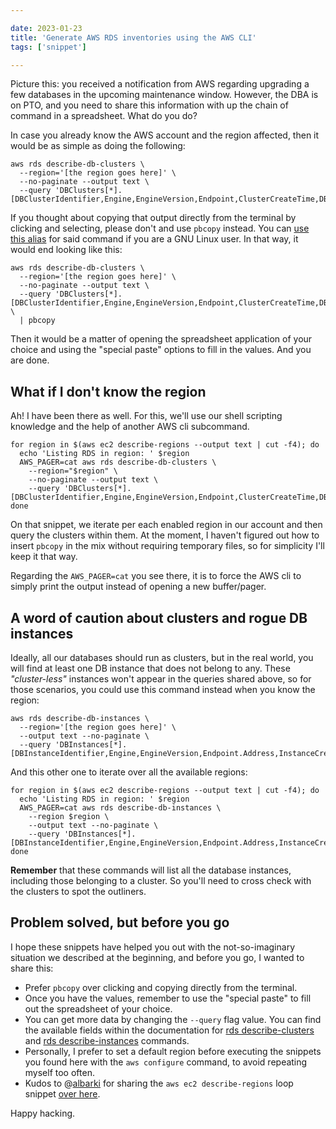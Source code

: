 ```yaml
---

date: 2023-01-23
title: 'Generate AWS RDS inventories using the AWS CLI'
tags: ['snippet']

---
```


Picture this: you received a notification from AWS regarding upgrading a few
databases in the upcoming maintenance window. However, the DBA is on PTO, and
you need to share this information with up the chain of command in a
spreadsheet. What do you do?

<!--more-->

In case you already know the AWS account and the region affected, then it would
be as simple as doing the following:

```shell
aws rds describe-db-clusters \
  --region='[the region goes here]' \
  --no-paginate --output text \
  --query 'DBClusters[*].[DBClusterIdentifier,Engine,EngineVersion,Endpoint,ClusterCreateTime,DBClusterArn,Status]'
```

If you thought about copying that output directly from the terminal by clicking
and selecting, please don't and use `pbcopy` instead. You can [use this
alias](https://jossemargt.com/en/post/2022-02-13-pbpaste-pbcopy-in-gnu-linux/)
for said command if you are a GNU Linux user. In that way, it would end looking
like this:

```shell
aws rds describe-db-clusters \
  --region='[the region goes here]' \
  --no-paginate --output text \
  --query 'DBClusters[*].[DBClusterIdentifier,Engine,EngineVersion,Endpoint,ClusterCreateTime,DBClusterArn,Status]' \
  | pbcopy
```

Then it would be a matter of opening the spreadsheet application of your choice
and using the "special paste" options to fill in the values. And you are done.

## What if I don't know the region

Ah! I have been there as well. For this, we'll use our shell scripting knowledge
and the help of another AWS cli subcommand.

```shell
for region in $(aws ec2 describe-regions --output text | cut -f4); do
  echo 'Listing RDS in region: ' $region
  AWS_PAGER=cat aws rds describe-db-clusters \
    --region="$region" \
    --no-paginate --output text \
    --query 'DBClusters[*].[DBClusterIdentifier,Engine,EngineVersion,Endpoint,ClusterCreateTime,DBClusterArn,Status]'
done
```

On that snippet, we iterate per each enabled region in our account and then
query the clusters within them. At the moment, I haven't figured out how to
insert `pbcopy` in the mix without requiring temporary files, so for simplicity
I'll keep it that way.

Regarding the `AWS_PAGER=cat` you see there, it is to force the AWS cli to
simply print the output instead of opening a new buffer/pager.

## A word of caution about clusters and rogue DB instances

Ideally, all our databases should run as clusters, but in the real world, you
will find at least one DB instance that does not belong to any. These
_"cluster-less"_ instances won't appear in the queries shared above, so for
those scenarios, you could use this command instead when you know the region:

```shell
aws rds describe-db-instances \
  --region='[the region goes here]' \
  --output text --no-paginate \
  --query 'DBInstances[*].[DBInstanceIdentifier,Engine,EngineVersion,Endpoint.Address,InstanceCreateTime,DBInstanceArn,DBInstanceStatus]'
```

And this other one to iterate over all the available regions:

```shell
for region in $(aws ec2 describe-regions --output text | cut -f4); do
  echo 'Listing RDS in region: ' $region
  AWS_PAGER=cat aws rds describe-db-instances \
    --region $region \
    --output text --no-paginate \
    --query 'DBInstances[*].[DBInstanceIdentifier,Engine,EngineVersion,Endpoint.Address,InstanceCreateTime,DBInstanceArn,DBInstanceStatus]'
done
```

**Remember** that these commands will list all the database instances, including
those belonging to a cluster. So you'll need to cross check with the clusters to
spot the outliners.

## Problem solved, but before you go

I hope these snippets have helped you out with the not-so-imaginary situation we
described at the beginning, and before you go, I wanted to share this:

- Prefer `pbcopy` over clicking and copying directly from the terminal.
- Once you have the values, remember to use the "special paste" to fill out the
  spreadsheet of your choice.
- You can get more data by changing the `--query` flag value. You can find the
  available fields within the documentation for
  [rds describe-clusters](https://docs.aws.amazon.com/cli/latest/reference/rds/describe-db-clusters.html#output)
  and
  [rds describe-instances](https://docs.aws.amazon.com/cli/latest/reference/rds/describe-db-instances.html#output)
  commands.
- Personally, I prefer to set a default region before executing the snippets you
  found here with the `aws configure` command, to avoid repeating myself too
  often.
- Kudos to @[albarki](https://github.com/albarki) for sharing the
  `aws ec2 describe-regions` loop snippet
  [over here](https://gist.github.com/albarki/3588354ef11a137e199e29381fb07de1).

Happy hacking.

